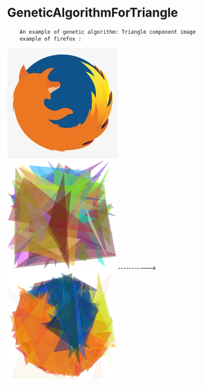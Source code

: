 # GeneticAlgorithmForTriangle
        An example of genetic algorithm: Triangle component image
        example of firefox :
![](https://github.com/wsjzs/GeneticAlgorithmForTriangle/blob/master/firefox.jpg)
 ![](https://github.com/wsjzs/GeneticAlgorithmForTriangle/blob/master/out/10.png)----------->![](https://github.com/wsjzs/GeneticAlgorithmForTriangle/blob/master/out/108980.png)
